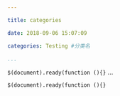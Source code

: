 ```yaml
---

title: categories

date: 2018-09-06 15:07:09

categories: Testing #分类名

...
```

<code>$(document).ready(function (){}</code>
...

`$(document).ready(function (){}`

